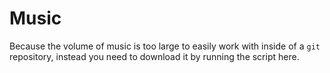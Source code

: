 # Music

Because the volume of music is too large to easily work with inside of a `git` repository,
instead you need to download it by running the script here.

